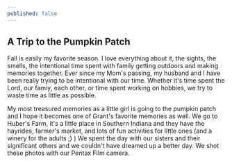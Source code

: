 ```yaml
---
published: false
---
```

## A Trip to the Pumpkin Patch

Fall is easily my favorite season. I love everything about it, the sights, the smells, the intentional time spent with family getting outdoors and making memories together. Ever since my Mom's passing, my husband and I have been really trying to be intentional with our time. Whether it's time spent the Lord, our famiy, each other, or time spent working on hobbies, we try to waste time as little as possible. 



My most treasured memories as a little girl is going to the pumpkin patch and I hope it becomes one of Grant's favorite memories as well. We go to Huber's Farm, it's a little place in Southern Indiana and they have the hayrides, farmer's market, and lots of fun activities for little ones (and a winery for the adults ;) ) We spent the day with our sisters and their significant others and we couldn't have dreamed up a better day. We shot these photos with our Pentax Film camera. 


